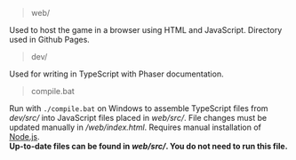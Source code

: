 > web/

Used to host the game in a browser using HTML and JavaScript. Directory used in Github Pages.   
    
> dev/

Used for writing in TypeScript with Phaser documentation.   
    
> compile.bat

Run with `./compile.bat` on Windows to assemble TypeScript files from *dev/src/* into JavaScript files placed in *web/src/*. File changes must be updated manually in */web/index.html*. Requires manual installation of [Node.js](https://nodejs.org/en/download/).   
__Up-to-date files can be found in *web/src/*. You do not need to run this file.__